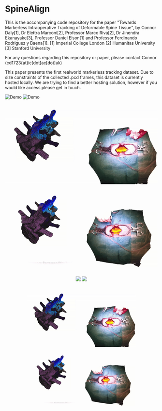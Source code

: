 # SpineAlign
This is the accompanying code repository for the paper "Towards Markerless Intraoperative Tracking of Deformable Spine Tissue", by Connor Daly[1], Dr Elettra Marconi[2], Professor Marco Riva[2], Dr Jinendra Ekanayake[3], Professor Daniel Elson[1] and Professor Ferdinando Rodriguez y Baena[1].
[1] Imperial College London
[2] Humanitas University
[3] Stanford University

For any questions regarding this repository or paper, please contact Connor (cd1723{at}ic[dot]ac[dot]uk)

This paper presents the first realworld markerless tracking dataset. Due to size constraints of the collected .pcd frames, this dataset is currently hosted locally. We are trying to find a better hosting solution, however if you would like access please get in touch.



![Demo](PaperGifs/newgifs/zoomgif.gif)
![Demo](PaperGifs/newgifs/pointgif.gif)
![Demo](PaperGifs/newgifs/labelgif.gif)
![Demo](PaperGifs/newgifs/predictgif.gif)

<p align="center">
  <img src="PaperGifs/newgifs/zoomgif.gif" height="200" />
  <img src="PaperGifs/newgifs/pointgif.gif" height="200" />
</p>
<p align="center">
  <img src="PaperGifs/newgifs/labelgif.gif" height="200" />
  <img src="PaperGifs/newgifs/predictgif.gif" height="200" />
</p>
